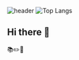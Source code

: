 ![header](https://capsule-render.vercel.app/api?type=waving&color=0:EED38A,100:FFF1CC&height=200&section=header&text=U-Book&fontSize=90&fontAlign=30&fontAlignY=40&desc=나만의%20자서전%20만들기&fontColor=0F3945&&descAlign=68&descAlignY=48&descSize=25)
![Top Langs](https://github-readme-stats.vercel.app/api/top-langs/?username=anuraghazra&layout=compact&theme=solarized-light)



## Hi there 👋
:books::pencil2::memo:
<!--
**dananacom/dananacom** is a ✨ _special_ ✨ repository because its `README.md` (this file) appears on your GitHub profile.

Here are some ideas to get you started:

- 🔭 I’m currently working on ...
- 🌱 I’m currently learning ...
- 👯 I’m looking to collaborate on ...
- 🤔 I’m looking for help with ...
- 💬 Ask me about ...
- 📫 How to reach me: ...
- 😄 Pronouns: ...
- ⚡ Fun fact: ...
-->
